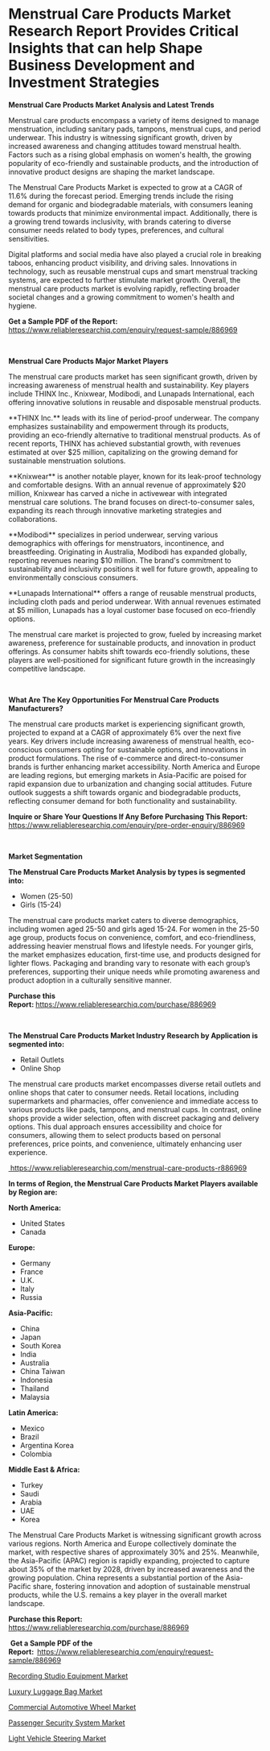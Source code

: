 <p><h1>Menstrual Care Products Market Research Report Provides Critical Insights that can help Shape Business Development and Investment Strategies</h1></p><p><strong>Menstrual Care Products Market Analysis and Latest Trends</strong></p>
<p><p>Menstrual care products encompass a variety of items designed to manage menstruation, including sanitary pads, tampons, menstrual cups, and period underwear. This industry is witnessing significant growth, driven by increased awareness and changing attitudes toward menstrual health. Factors such as a rising global emphasis on women's health, the growing popularity of eco-friendly and sustainable products, and the introduction of innovative product designs are shaping the market landscape.</p><p>The Menstrual Care Products Market is expected to grow at a CAGR of 11.6% during the forecast period. Emerging trends include the rising demand for organic and biodegradable materials, with consumers leaning towards products that minimize environmental impact. Additionally, there is a growing trend towards inclusivity, with brands catering to diverse consumer needs related to body types, preferences, and cultural sensitivities.</p><p>Digital platforms and social media have also played a crucial role in breaking taboos, enhancing product visibility, and driving sales. Innovations in technology, such as reusable menstrual cups and smart menstrual tracking systems, are expected to further stimulate market growth. Overall, the menstrual care products market is evolving rapidly, reflecting broader societal changes and a growing commitment to women's health and hygiene.</p></p>
<p><strong>Get a Sample PDF of the Report:&nbsp;</strong> <a href="https://www.reliableresearchiq.com/enquiry/request-sample/886969?utm_campaign=1137&utm_medium=2&utm_source=Github&utm_content=ia&utm_term=06022025&utm_id=menstrual-care-products">https://www.reliableresearchiq.com/enquiry/request-sample/886969</a></p>
<p>&nbsp;</p>
<p><strong>Menstrual Care Products Major Market Players</strong></p>
<p><p>The menstrual care products market has seen significant growth, driven by increasing awareness of menstrual health and sustainability. Key players include THINX Inc., Knixwear, Modibodi, and Lunapads International, each offering innovative solutions in reusable and disposable menstrual products.</p><p>**THINX Inc.** leads with its line of period-proof underwear. The company emphasizes sustainability and empowerment through its products, providing an eco-friendly alternative to traditional menstrual products. As of recent reports, THINX has achieved substantial growth, with revenues estimated at over $25 million, capitalizing on the growing demand for sustainable menstruation solutions.</p><p>**Knixwear** is another notable player, known for its leak-proof technology and comfortable designs. With an annual revenue of approximately $20 million, Knixwear has carved a niche in activewear with integrated menstrual care solutions. The brand focuses on direct-to-consumer sales, expanding its reach through innovative marketing strategies and collaborations.</p><p>**Modibodi** specializes in period underwear, serving various demographics with offerings for menstruators, incontinence, and breastfeeding. Originating in Australia, Modibodi has expanded globally, reporting revenues nearing $10 million. The brand's commitment to sustainability and inclusivity positions it well for future growth, appealing to environmentally conscious consumers.</p><p>**Lunapads International** offers a range of reusable menstrual products, including cloth pads and period underwear. With annual revenues estimated at $5 million, Lunapads has a loyal customer base focused on eco-friendly options.</p><p>The menstrual care market is projected to grow, fueled by increasing market awareness, preference for sustainable products, and innovation in product offerings. As consumer habits shift towards eco-friendly solutions, these players are well-positioned for significant future growth in the increasingly competitive landscape.</p></p>
<p>&nbsp;</p>
<p><strong>What Are The Key Opportunities For Menstrual Care Products Manufacturers?</strong></p>
<p><p>The menstrual care products market is experiencing significant growth, projected to expand at a CAGR of approximately 6% over the next five years. Key drivers include increasing awareness of menstrual health, eco-conscious consumers opting for sustainable options, and innovations in product formulations. The rise of e-commerce and direct-to-consumer brands is further enhancing market accessibility. North America and Europe are leading regions, but emerging markets in Asia-Pacific are poised for rapid expansion due to urbanization and changing social attitudes. Future outlook suggests a shift towards organic and biodegradable products, reflecting consumer demand for both functionality and sustainability.</p></p>
<p><strong>Inquire or Share Your Questions If Any Before Purchasing This Report:</strong> <a href="https://www.reliableresearchiq.com/enquiry/pre-order-enquiry/886969?utm_campaign=1137&utm_medium=2&utm_source=Github&utm_content=ia&utm_term=06022025&utm_id=menstrual-care-products">https://www.reliableresearchiq.com/enquiry/pre-order-enquiry/886969</a></p>
<p>&nbsp;</p>
<p><strong>Market Segmentation</strong></p>
<p><strong>The Menstrual Care Products Market Analysis by types is segmented into:</strong></p>
<p><ul><li>Women (25-50)</li><li>Girls (15-24)</li></ul></p>
<p><p>The menstrual care products market caters to diverse demographics, including women aged 25-50 and girls aged 15-24. For women in the 25-50 age group, products focus on convenience, comfort, and eco-friendliness, addressing heavier menstrual flows and lifestyle needs. For younger girls, the market emphasizes education, first-time use, and products designed for lighter flows. Packaging and branding vary to resonate with each group’s preferences, supporting their unique needs while promoting awareness and product adoption in a culturally sensitive manner.</p></p>
<p><strong>Purchase this Report:&nbsp;</strong><a href="https://www.reliableresearchiq.com/purchase/886969?utm_campaign=1137&utm_medium=2&utm_source=Github&utm_content=ia&utm_term=06022025&utm_id=menstrual-care-products">https://www.reliableresearchiq.com/purchase/886969</a></p>
<p>&nbsp;</p>
<p><strong>The Menstrual Care Products Market Industry Research by Application is segmented into:</strong></p>
<p><ul><li>Retail Outlets</li><li>Online Shop</li></ul></p>
<p><p>The menstrual care products market encompasses diverse retail outlets and online shops that cater to consumer needs. Retail locations, including supermarkets and pharmacies, offer convenience and immediate access to various products like pads, tampons, and menstrual cups. In contrast, online shops provide a wider selection, often with discreet packaging and delivery options. This dual approach ensures accessibility and choice for consumers, allowing them to select products based on personal preferences, price points, and convenience, ultimately enhancing user experience.</p></p>
<p><a href="https://www.reliableresearchiq.com/menstrual-care-products-r886969?utm_campaign=1137&utm_medium=2&utm_source=Github&utm_content=ia&utm_term=06022025&utm_id=menstrual-care-products">&nbsp;https://www.reliableresearchiq.com/menstrual-care-products-r886969</a></p>
<p><strong>In terms of Region, the Menstrual Care Products Market Players available by Region are:</strong></p>
<p>
    <p> <strong> North America: </strong>
        <ul>
            <li>United States</li>
            <li>Canada</li>
        </ul>
        </p> 
    <p> <strong> Europe: </strong>
        <ul>
            <li>Germany</li>
            <li>France</li>
            <li>U.K.</li>
            <li>Italy</li>
            <li>Russia</li>
        </ul>
        </p> 
    <p> <strong> Asia-Pacific: </strong>
        <ul>
            <li>China</li>
            <li>Japan</li>
            <li>South Korea</li>
            <li>India</li>
            <li>Australia</li>
            <li>China Taiwan</li>
            <li>Indonesia</li>
            <li>Thailand</li>
            <li>Malaysia</li>
        </ul>
        </p> 
    <p> <strong> Latin America: </strong>
        <ul>
            <li>Mexico</li>
            <li>Brazil</li>
            <li>Argentina Korea</li>
            <li>Colombia</li>
        </ul>
        </p> 
    <p> <strong> Middle East & Africa: </strong>
        <ul>
            <li>Turkey</li>
            <li>Saudi</li>
            <li>Arabia</li>
            <li>UAE</li>
            <li>Korea</li>
        </ul>
    </p>
    </p>
<p><p>The Menstrual Care Products Market is witnessing significant growth across various regions. North America and Europe collectively dominate the market, with respective shares of approximately 30% and 25%. Meanwhile, the Asia-Pacific (APAC) region is rapidly expanding, projected to capture about 35% of the market by 2028, driven by increased awareness and the growing population. China represents a substantial portion of the Asia-Pacific share, fostering innovation and adoption of sustainable menstrual products, while the U.S. remains a key player in the overall market landscape.</p></p>
<p><strong>Purchase this Report: </strong><a href="https://www.reliableresearchiq.com/purchase/886969?utm_campaign=1137&utm_medium=2&utm_source=Github&utm_content=ia&utm_term=06022025&utm_id=menstrual-care-products">https://www.reliableresearchiq.com/purchase/886969</a></p>
<p>&nbsp;<strong>Get a Sample PDF of the Report:&nbsp;&nbsp;</strong><a href="https://www.reliableresearchiq.com/enquiry/request-sample/886969?utm_campaign=1137&utm_medium=2&utm_source=Github&utm_content=ia&utm_term=06022025&utm_id=menstrual-care-products">https://www.reliableresearchiq.com/enquiry/request-sample/886969</a></p>
<p><strong></strong></p>
<p><p><a href="https://github.com/peddicehle/Market-Research-Report-List-1/blob/main/recording-studio-equipment-market.md?utm_campaign=1137&utm_medium=2&utm_source=Github&utm_content=ia&utm_term=06022025&utm_id=menstrual-care-products">Recording Studio Equipment Market</a></p><p><a href="https://github.com/ahmalaloanne/Market-Research-Report-List-1/blob/main/luxury-luggage-bag-market.md?utm_campaign=1137&utm_medium=2&utm_source=Github&utm_content=ia&utm_term=06022025&utm_id=menstrual-care-products">Luxury Luggage Bag Market</a></p><p><a href="https://www.linkedin.com/pulse/future-outlook-commercial-automotive-wheel-market-20252032-pf2le?utm_campaign=1137&utm_medium=2&utm_source=Github&utm_content=ia&utm_term=06022025&utm_id=menstrual-care-products">Commercial Automotive Wheel Market</a></p><p><a href="https://www.linkedin.com/pulse/detailed-examination-passenger-security-system-market-size-zsobe?utm_campaign=1137&utm_medium=2&utm_source=Github&utm_content=ia&utm_term=06022025&utm_id=menstrual-care-products">Passenger Security System Market</a></p><p><a href="https://www.linkedin.com/pulse/market-demand-revenue-growth-light-vehicle-steering-129-azbne?utm_campaign=1137&utm_medium=2&utm_source=Github&utm_content=ia&utm_term=06022025&utm_id=menstrual-care-products">Light Vehicle Steering Market</a></p></p>